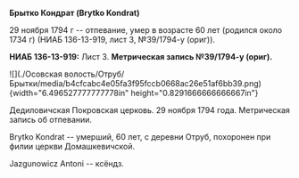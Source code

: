 **Брытко Кондрат (Brytko Kondrat)**

29 ноября 1794 г -- отпевание, умер в возрасте 60 лет (родился около
1734 г) (НИАБ 136-13-919, лист 3, №39/1794-у (ориг)).

**НИАБ 136-13-919:** Лист 3. **Метрическая запись №39/1794-у (ориг).**

![](./Осовская волость/Отруб/Брытки/media/b4cfcabc4e05fa3f95fccb0668ac26e51af6bb39.png){width="6.496527777777778in"
height="0.8291666666666667in"}

Дедиловичская Покровская церковь. 29 ноября 1794 года. Метрическая
запись об отпевании.

Brytko Kondrat -- умерший, 60 лет, с деревни Отруб, похоронен при филии
церкви Домашкевичской.

Jazgunowicz Antoni -- ксёндз.
